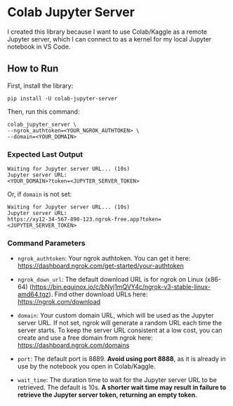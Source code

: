 # Colab Jupyter Server
I created this library because I want to use Colab/Kaggle as a remote Jupyter server, which I can connect to as a kernel for my local Jupyter notebook in VS Code.

## How to Run
First, install the library:
```
pip install -U colab-jupyter-server
```
Then, run this command:
```
colab_jupyter_server \
--ngrok_authtoken=<YOUR_NGROK_AUTHTOKEN> \
--domain=<YOUR_DOMAIN>
```

### Expected Last Output
```
Waiting for Jupyter server URL... (10s)
Jupyter server URL: 
<YOUR_DOMAIN>?token=<JUPYTER_SERVER_TOKEN>
```
Or, if `domain` is not set:
```
Waiting for Jupyter server URL... (10s)
Jupyter server URL: 
https://xy12-34-567-890-123.ngrok-free.app?token=<JUPYTER_SERVER_TOKEN>
```

### Command Parameters
- `ngrok_authtoken`: Your ngrok authtoken. You can get it here: https://dashboard.ngrok.com/get-started/your-authtoken

- `ngrok_down_url`: The default download URL is for ngrok on Linux (x86-64) (https://bin.equinox.io/c/bNyj1mQVY4c/ngrok-v3-stable-linux-amd64.tgz). Find other download URLs here: https://ngrok.com/download

- `domain`: Your custom domain URL, which will be used as the Jupyter server URL. If not set, ngrok will generate a random URL each time the server starts. To keep the server URL consistent at a low cost, you can create and use a free domain from ngrok here: https://dashboard.ngrok.com/domains

<!-- - `jupyter_password`: The Jupyter server password. You will be asked for a password if not set. -->

- `port`: The default port is 8889. **Avoid using port 8888**, as it is already in use by the notebook you open in Colab/Kaggle.

- `wait_time`: The duration time to wait for the Jupyter server URL to be retrieved. The default is 10s. **A shorter wait time may result in failure to retrieve the Jupyter server token, returning an empty token.**

<!--
## To Do
- [ ] Handle the error when ngrok agent can't run due to limitation of 1 active tunnel for free users.
-->
